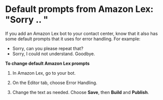 # Default prompts from Amazon Lex: "Sorry \.\. "<a name="default-prompts-from-lex"></a>

If you add an Amazon Lex bot to your contact center, know that it also has some default prompts that it uses for error handling\. For example: 
+ Sorry, can you please repeat that?
+ Sorry, I could not understand\. Goodbye\.

**To change default Amazon Lex prompts**

1. In Amazon Lex, go to your bot\.

1. On the Editor tab, choose Error Handling\.

1. Change the text as needed\. Choose **Save**, then **Build** and **Publish**\.